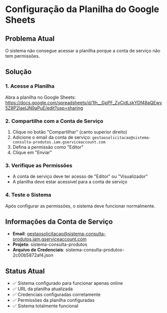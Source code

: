 # Configuração da Planilha do Google Sheets

## Problema Atual
O sistema não consegue acessar a planilha porque a conta de serviço não tem permissões.

## Solução

### 1. Acesse a Planilha
Abra a planilha no Google Sheets:
https://docs.google.com/spreadsheets/d/1lh__GpPF_ZyCidLskYDf48aQEwv5Z8P2laelJN9aPuE/edit?usp=sharing

### 2. Compartilhe com a Conta de Serviço
1. Clique no botão "Compartilhar" (canto superior direito)
2. Adicione o email da conta de serviço: `gestaosolicitacao@sistema-consulta-produtos.iam.gserviceaccount.com`
3. Defina a permissão como "Editor"
4. Clique em "Enviar"

### 3. Verifique as Permissões
- A conta de serviço deve ter acesso de "Editor" ou "Visualizador"
- A planilha deve estar acessível para a conta de serviço

### 4. Teste o Sistema
Após configurar as permissões, o sistema deve funcionar normalmente.

## Informações da Conta de Serviço
- **Email**: gestaosolicitacao@sistema-consulta-produtos.iam.gserviceaccount.com
- **Projeto**: sistema-consulta-produtos
- **Arquivo de Credenciais**: sistema-consulta-produtos-2c00b5872af4.json

## Status Atual
- ✅ Sistema configurado para funcionar apenas online
- ✅ URL da planilha atualizada
- ✅ Credenciais configuradas corretamente
- ✅ Permissões da planilha configuradas
- ✅ Sistema totalmente funcional
